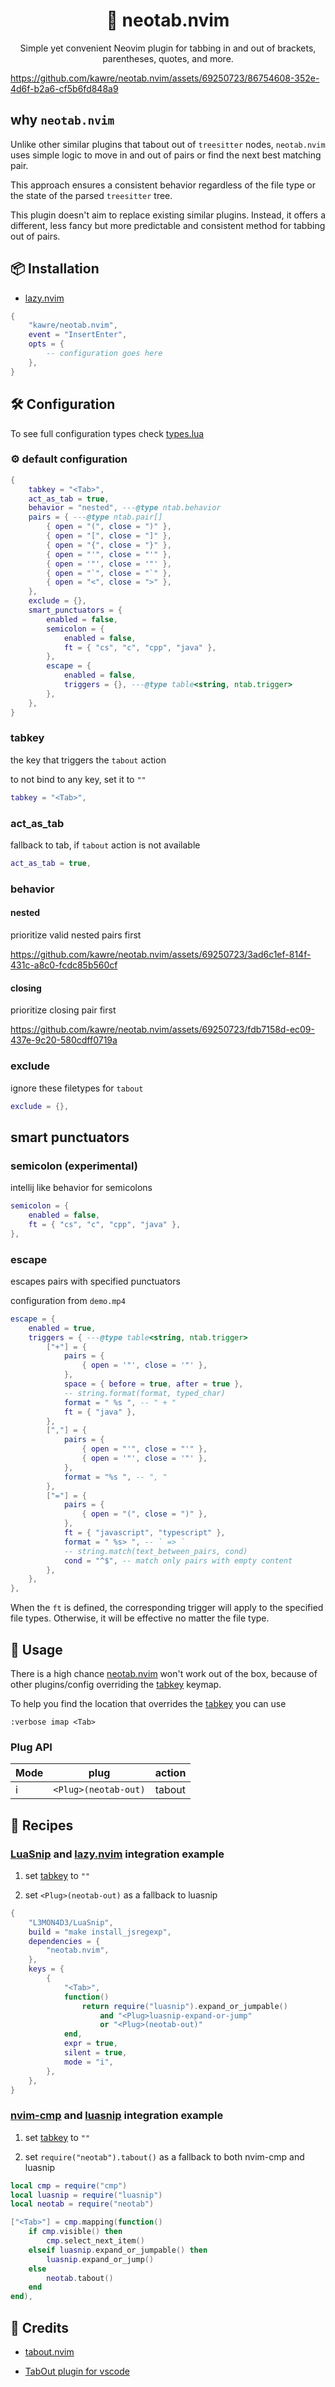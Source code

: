 <div align="center">

# 🧩 neotab.nvim

Simple yet convenient Neovim plugin for tabbing in and out of brackets,
parentheses, quotes, and more.

</div>

https://github.com/kawre/neotab.nvim/assets/69250723/86754608-352e-4d6f-b2a6-cf5b6fd848a9

## why `neotab.nvim`

Unlike other similar plugins that tabout out of `treesitter` nodes,
`neotab.nvim` uses simple logic to move in and out of pairs or
find the next best matching pair.

This approach ensures a consistent behavior regardless of the file type
or the state of the parsed `treesitter` tree.

This plugin doesn't aim to replace existing similar plugins.
Instead, it offers a different, less fancy but more predictable
and consistent method for tabbing out of pairs.

<!-- ## 📬 Requirements -->

<!---->

<!-- - [Neovim] >= 0.8.0 -->

## 📦 Installation

- [lazy.nvim]

```lua
{
    "kawre/neotab.nvim",
    event = "InsertEnter",
    opts = {
        -- configuration goes here
    },
}
```

## 🛠️ Configuration

To see full configuration types check [types.lua](./lua/neotab/types.lua)

### ⚙️ default configuration

```lua
{
    tabkey = "<Tab>",
    act_as_tab = true,
    behavior = "nested", ---@type ntab.behavior
    pairs = { ---@type ntab.pair[]
        { open = "(", close = ")" },
        { open = "[", close = "]" },
        { open = "{", close = "}" },
        { open = "'", close = "'" },
        { open = '"', close = '"' },
        { open = "`", close = "`" },
        { open = "<", close = ">" },
    },
    exclude = {},
    smart_punctuators = {
        enabled = false,
        semicolon = {
            enabled = false,
            ft = { "cs", "c", "cpp", "java" },
        },
        escape = {
            enabled = false,
            triggers = {}, ---@type table<string, ntab.trigger>
        },
    },
}
```

### tabkey

the key that triggers the `tabout` action

to not bind to any key, set it to `""`

```lua
tabkey = "<Tab>",
```

### act_as_tab

fallback to tab, if `tabout` action is not available

```lua
act_as_tab = true,
```

### behavior

#### nested

prioritize valid nested pairs first

https://github.com/kawre/neotab.nvim/assets/69250723/3ad6c1ef-814f-431c-a8c0-fcdc85b560cf

#### closing

prioritize closing pair first

https://github.com/kawre/neotab.nvim/assets/69250723/fdb7158d-ec09-437e-9c20-580cdff0719a

### exclude

ignore these filetypes for `tabout`

```lua
exclude = {},
```

## smart punctuators

### semicolon (experimental)

intellij like behavior for semicolons

```lua
semicolon = {
    enabled = false,
    ft = { "cs", "c", "cpp", "java" },
},
```

### escape

escapes pairs with specified punctuators

configuration from `demo.mp4`

```lua
escape = {
    enabled = true,
    triggers = { ---@type table<string, ntab.trigger>
        ["+"] = {
            pairs = {
                { open = '"', close = '"' },
            },
            space = { before = true, after = true },
            -- string.format(format, typed_char)
            format = " %s ", -- " + "
            ft = { "java" },
        },
        [","] = {
            pairs = {
                { open = "'", close = "'" },
                { open = '"', close = '"' },
            },
            format = "%s ", -- ", "
        },
        ["="] = {
            pairs = {
                { open = "(", close = ")" },
            },
            ft = { "javascript", "typescript" },
            format = " %s> ", -- ` => `
            -- string.match(text_between_pairs, cond)
            cond = "^$", -- match only pairs with empty content
        },
    },
},
```

When the `ft` is defined, the corresponding trigger will apply to the specified
file types. Otherwise, it will be effective no matter the file type.

## 🚀 Usage

There is a high chance [neotab.nvim] won't work out of the box, because of other
plugins/config overriding the [tabkey](#tabkey) keymap.

To help you find the location that overrides the [tabkey](#tabkey) you can use

```
:verbose imap <Tab>
```

### Plug API

| Mode | plug                      | action              |
| ---- | ------------------------- | ------------------- |
| i    | `<Plug>(neotab-out)`      | tabout              |

## 🍴 Recipes

### [LuaSnip] and [lazy.nvim] integration example

1. set [tabkey](#tabkey) to `""`

2. set `<Plug>(neotab-out)` as a fallback to luasnip

```lua
{
    "L3MON4D3/LuaSnip",
    build = "make install_jsregexp",
    dependencies = {
        "neotab.nvim",
    },
    keys = {
        {
            "<Tab>",
            function()
                return require("luasnip").expand_or_jumpable()
                    and "<Plug>luasnip-expand-or-jump"
                    or "<Plug>(neotab-out)"
            end,
            expr = true,
            silent = true,
            mode = "i",
        },
    },
}
```

### [nvim-cmp] and [luasnip] integration example

1. set [tabkey](#tabkey) to `""`

2. set `require("neotab").tabout()` as a fallback to both nvim-cmp and luasnip

```lua
local cmp = require("cmp")
local luasnip = require("luasnip")
local neotab = require("neotab")
```

```lua
["<Tab>"] = cmp.mapping(function()
    if cmp.visible() then
        cmp.select_next_item()
    elseif luasnip.expand_or_jumpable() then
        luasnip.expand_or_jump()
    else
        neotab.tabout()
    end
end),
```

## 🙌 Credits

- [tabout.nvim](https://github.com/abecodes/tabout.nvim)

- [TabOut plugin for vscode](https://github.com/albertromkes/tabout)

[lazy.nvim]: https://github.com/folke/lazy.nvim
[luasnip]: https://github.com/L3MON4D3/LuaSnip
[neotab.nvim]: https://github.com/kawre/neotab.nvim
[nvim-cmp]: https://github.com/hrsh7th/nvim-cmp
